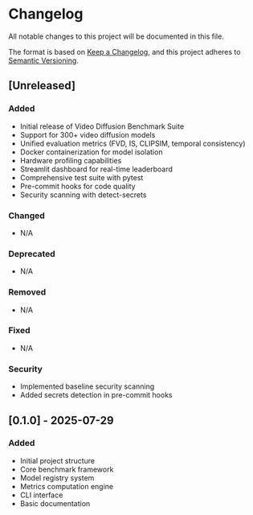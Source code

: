 # Changelog

All notable changes to this project will be documented in this file.

The format is based on [Keep a Changelog](https://keepachangelog.com/en/1.0.0/),
and this project adheres to [Semantic Versioning](https://semver.org/spec/v2.0.0.html).

## [Unreleased]

### Added
- Initial release of Video Diffusion Benchmark Suite
- Support for 300+ video diffusion models
- Unified evaluation metrics (FVD, IS, CLIPSIM, temporal consistency)
- Docker containerization for model isolation
- Hardware profiling capabilities
- Streamlit dashboard for real-time leaderboard
- Comprehensive test suite with pytest
- Pre-commit hooks for code quality
- Security scanning with detect-secrets

### Changed
- N/A

### Deprecated
- N/A

### Removed
- N/A

### Fixed
- N/A

### Security
- Implemented baseline security scanning
- Added secrets detection in pre-commit hooks

## [0.1.0] - 2025-07-29

### Added
- Initial project structure
- Core benchmark framework
- Model registry system
- Metrics computation engine
- CLI interface
- Basic documentation